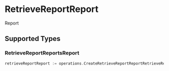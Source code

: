 # RetrieveReportReport

Report


## Supported Types

### RetrieveReportReportsReport

```go
retrieveReportReport := operations.CreateRetrieveReportReportRetrieveReportReportsReport(operations.RetrieveReportReportsReport{/* values here */})
```

